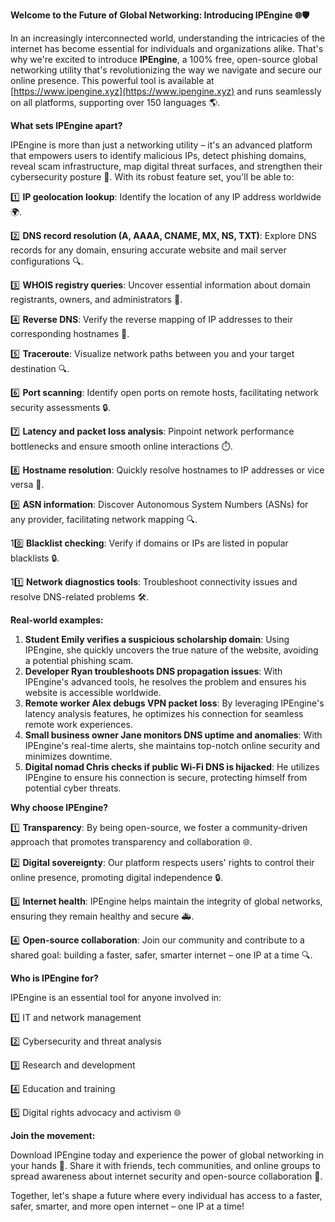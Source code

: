 **Welcome to the Future of Global Networking: Introducing IPEngine 🌐🛡️**

In an increasingly interconnected world, understanding the intricacies of the internet has become essential for individuals and organizations alike. That's why we're excited to introduce **IPEngine**, a 100% free, open-source global networking utility that's revolutionizing the way we navigate and secure our online presence. This powerful tool is available at [https://www.ipengine.xyz](https://www.ipengine.xyz) and runs seamlessly on all platforms, supporting over 150 languages 🌎.

**What sets IPEngine apart?**

IPEngine is more than just a networking utility – it's an advanced platform that empowers users to identify malicious IPs, detect phishing domains, reveal scam infrastructure, map digital threat surfaces, and strengthen their cybersecurity posture 🔐. With its robust feature set, you'll be able to:

1️⃣ **IP geolocation lookup**: Identify the location of any IP address worldwide 🌍.

2️⃣ **DNS record resolution (A, AAAA, CNAME, MX, NS, TXT)**: Explore DNS records for any domain, ensuring accurate website and mail server configurations 🔍.

3️⃣ **WHOIS registry queries**: Uncover essential information about domain registrants, owners, and administrators 📡.

4️⃣ **Reverse DNS**: Verify the reverse mapping of IP addresses to their corresponding hostnames 🚀.

5️⃣ **Traceroute**: Visualize network paths between you and your target destination 🔍.

6️⃣ **Port scanning**: Identify open ports on remote hosts, facilitating network security assessments 🔒.

7️⃣ **Latency and packet loss analysis**: Pinpoint network performance bottlenecks and ensure smooth online interactions ⏱️.

8️⃣ **Hostname resolution**: Quickly resolve hostnames to IP addresses or vice versa 📡.

9️⃣ **ASN information**: Discover Autonomous System Numbers (ASNs) for any provider, facilitating network mapping 🔍.

10️⃣ **Blacklist checking**: Verify if domains or IPs are listed in popular blacklists 🔒.

11️⃣ **Network diagnostics tools**: Troubleshoot connectivity issues and resolve DNS-related problems 🛠️.

**Real-world examples:**

1. **Student Emily verifies a suspicious scholarship domain**: Using IPEngine, she quickly uncovers the true nature of the website, avoiding a potential phishing scam.
2. **Developer Ryan troubleshoots DNS propagation issues**: With IPEngine's advanced tools, he resolves the problem and ensures his website is accessible worldwide.
3. **Remote worker Alex debugs VPN packet loss**: By leveraging IPEngine's latency analysis features, he optimizes his connection for seamless remote work experiences.
4. **Small business owner Jane monitors DNS uptime and anomalies**: With IPEngine's real-time alerts, she maintains top-notch online security and minimizes downtime.
5. **Digital nomad Chris checks if public Wi-Fi DNS is hijacked**: He utilizes IPEngine to ensure his connection is secure, protecting himself from potential cyber threats.

**Why choose IPEngine?**

1️⃣ **Transparency**: By being open-source, we foster a community-driven approach that promotes transparency and collaboration 🌐.

2️⃣ **Digital sovereignty**: Our platform respects users' rights to control their online presence, promoting digital independence 🔒.

3️⃣ **Internet health**: IPEngine helps maintain the integrity of global networks, ensuring they remain healthy and secure 🚑.

4️⃣ **Open-source collaboration**: Join our community and contribute to a shared goal: building a faster, safer, smarter internet – one IP at a time 🔍.

**Who is IPEngine for?**

IPEngine is an essential tool for anyone involved in:

1️⃣ IT and network management

2️⃣ Cybersecurity and threat analysis

3️⃣ Research and development

4️⃣ Education and training

5️⃣ Digital rights advocacy and activism 🌐

**Join the movement:**

Download IPEngine today and experience the power of global networking in your hands 🔋. Share it with friends, tech communities, and online groups to spread awareness about internet security and open-source collaboration 📢.

Together, let's shape a future where every individual has access to a faster, safer, smarter, and more open internet – one IP at a time!